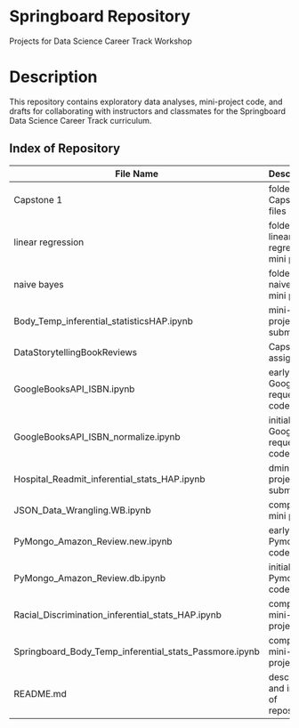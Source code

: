 # Springboard Repository
Projects for Data Science Career Track Workshop
# Description
This repository contains exploratory data analyses, mini-project code, and drafts for collaborating with instructors and classmates for the Springboard Data Science Career Track curriculum.

## Index of Repository
| File Name                            | Description                     |
| ------------------------------       |:--------------------------------|
| Capstone 1                           | folder for Capstone 1 files     |
| linear regression                    | folder for linear regression mini project|
| naive bayes                          | folder for naive bayes mini project    |
| Body_Temp_inferential_statisticsHAP.ipynb      | mini-project submission      |
| DataStorytellingBookReviews      | Capstone 1 assignment|
| GoogleBooksAPI_ISBN.ipynb           | early Google API request code|
| GoogleBooksAPI_ISBN_normalize.ipynb           | initial Google API request code|
| Hospital_Readmit_inferential_stats_HAP.ipynb  | dmini-project submission|
| JSON_Data_Wrangling.WB.ipynb         | completed mini project    |
| PyMongo_Amazon_Review.new.ipynb      | early Pymongo code      |
| PyMongo_Amazon_Review.db.ipynb       | initial Pymongo code|
|Racial_Discrimination_inferential_stats_HAP.ipynb| completed mini-project |
|Springboard_Body_Temp_inferential_stats_Passmore.ipynb | completed mini-project|
| README.md                            | description and index of repository|
